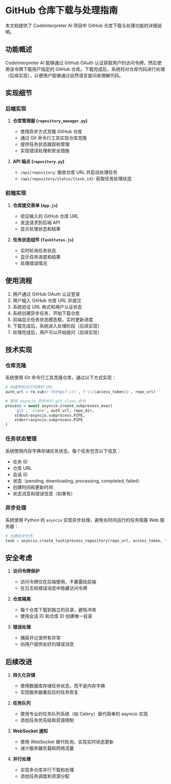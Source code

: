 # GitHub 仓库下载与处理指南

本文档提供了 CodeInterpreter AI 项目中 GitHub 仓库下载与处理功能的详细说明。

## 功能概述

CodeInterpreter AI 能够通过 GitHub OAuth 认证获取用户的访问令牌，然后使用该令牌下载用户指定的 GitHub 仓库。下载完成后，系统将对仓库代码进行处理（后续实现），以便用户能够通过自然语言提问来理解代码。

## 实现细节

### 后端实现

1. **仓库管理器 (`repository_manager.py`)**
   - 使用异步方式克隆 GitHub 仓库
   - 通过 Git 命令行工具实现仓库克隆
   - 提供任务状态跟踪和管理
   - 实现错误处理和安全措施

2. **API 端点 (`repository.py`)**
   - `/api/repository`: 接收仓库 URL 并启动处理任务
   - `/api/repository/status/{task_id}`: 获取任务处理状态

### 前端实现

1. **仓库提交表单 (`App.js`)**
   - 验证输入的 GitHub 仓库 URL
   - 发送请求到后端 API
   - 显示处理状态和结果

2. **任务状态组件 (`TaskStatus.js`)**
   - 实时轮询任务状态
   - 显示任务进度和结果
   - 处理错误情况

## 使用流程

1. 用户通过 GitHub OAuth 认证登录
2. 用户输入 GitHub 仓库 URL 并提交
3. 系统验证 URL 格式和用户认证状态
4. 系统创建异步任务，开始下载仓库
5. 前端显示任务状态模态框，实时更新进度
6. 下载完成后，系统进入处理阶段（后续实现）
7. 处理完成后，用户可以开始提问（后续实现）

## 技术实现

### 仓库克隆

系统使用 Git 命令行工具克隆仓库，通过以下方式实现：

```python
# 构建带有访问令牌的 URL
auth_url = re.sub(r'(https?://)', f'\\1{access_token}@', repo_url)

# 使用 asyncio 异步执行 git clone 命令
process = await asyncio.create_subprocess_exec(
    'git', 'clone', auth_url, repo_dir,
    stdout=asyncio.subprocess.PIPE,
    stderr=asyncio.subprocess.PIPE
)
```

### 任务状态管理

系统使用内存字典存储任务状态，每个任务包含以下信息：

- 任务 ID
- 仓库 URL
- 会话 ID
- 状态（pending, downloading, processing, completed, failed）
- 创建时间和更新时间
- 状态消息和错误信息（如果有）

### 异步处理

系统使用 Python 的 `asyncio` 实现异步处理，避免长时间运行的任务阻塞 Web 服务器：

```python
# 创建异步任务
task = asyncio.create_task(process_repository(repo_url, access_token, task_id, session_id))
```

## 安全考虑

1. **访问令牌保护**
   - 访问令牌仅在后端使用，不暴露给前端
   - 在日志和错误消息中隐藏访问令牌

2. **仓库隔离**
   - 每个仓库下载到独立的目录，避免冲突
   - 使用会话 ID 和仓库 ID 创建唯一目录

3. **错误处理**
   - 捕获并记录所有异常
   - 向用户提供友好的错误消息

## 后续改进

1. **持久化存储**
   - 使用数据库存储任务状态，而不是内存字典
   - 实现服务器重启后的任务恢复

2. **任务队列**
   - 使用专业的任务队列系统（如 Celery）替代简单的 asyncio 实现
   - 添加任务优先级和资源限制

3. **WebSocket 通知**
   - 使用 WebSocket 替代轮询，实现实时状态更新
   - 减少服务器负载和网络流量

4. **并行处理**
   - 实现多仓库并行下载和处理
   - 添加任务调度和资源分配
